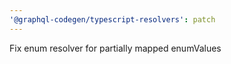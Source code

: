 ```yaml
---
'@graphql-codegen/typescript-resolvers': patch
---
```


Fix enum resolver for partially mapped enumValues
